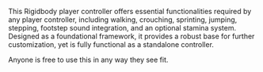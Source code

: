 This Rigidbody player controller offers essential functionalities required by any player controller, including walking, crouching, sprinting, jumping, stepping, footstep sound integration, and an optional stamina system. Designed as a foundational framework, it provides a robust base for further customization, yet is fully functional as a standalone controller.

Anyone is free to use this in any way they see fit.
